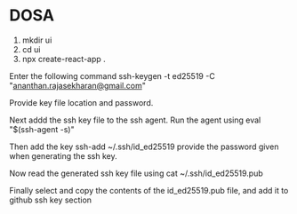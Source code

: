 # DOSA

1. mkdir ui
2. cd ui
3. npx create-react-app .


Enter the following command ssh-keygen -t ed25519 -C "ananthan.rajasekharan@gmail.com"

Provide key file location and password.

Next addd the ssh key file to the ssh agent. Run the agent using eval "$(ssh-agent -s)"

Then add the key ssh-add ~/.ssh/id_ed25519 provide the password given when generating the ssh key.

Now read the generated ssh key file using cat ~/.ssh/id_ed25519.pub

Finally select and copy the contents of the id_ed25519.pub file, and add it to github ssh key section